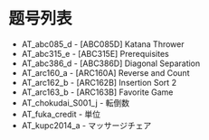 # 题号列表

- AT_abc085_d - [ABC085D] Katana Thrower
- AT_abc315_e - [ABC315E] Prerequisites
- AT_abc386_d - [ABC386D] Diagonal Separation
- AT_arc160_a - [ARC160A] Reverse and Count
- AT_arc162_b - [ARC162B] Insertion Sort 2
- AT_arc163_b - [ARC163B] Favorite Game
- AT_chokudai_S001_j - 転倒数
- AT_fuka_credit - 単位
- AT_kupc2014_a - マッサージチェア
